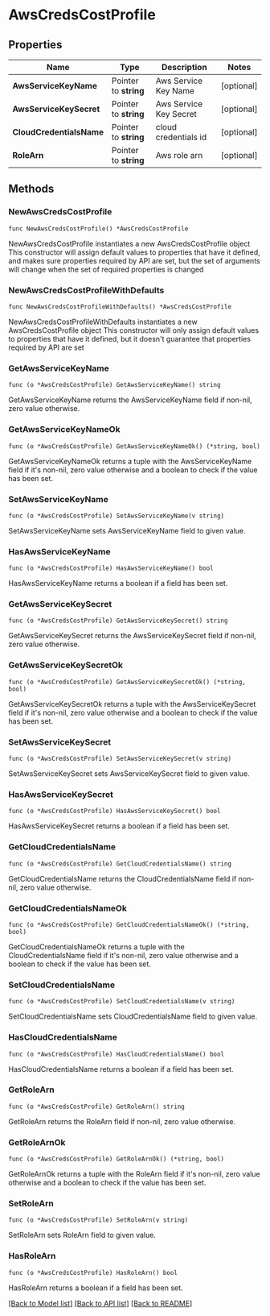 # AwsCredsCostProfile

## Properties

Name | Type | Description | Notes
------------ | ------------- | ------------- | -------------
**AwsServiceKeyName** | Pointer to **string** | Aws Service Key Name | [optional] 
**AwsServiceKeySecret** | Pointer to **string** | Aws Service Key Secret | [optional] 
**CloudCredentialsName** | Pointer to **string** | cloud credentials id | [optional] 
**RoleArn** | Pointer to **string** | Aws role arn | [optional] 

## Methods

### NewAwsCredsCostProfile

`func NewAwsCredsCostProfile() *AwsCredsCostProfile`

NewAwsCredsCostProfile instantiates a new AwsCredsCostProfile object
This constructor will assign default values to properties that have it defined,
and makes sure properties required by API are set, but the set of arguments
will change when the set of required properties is changed

### NewAwsCredsCostProfileWithDefaults

`func NewAwsCredsCostProfileWithDefaults() *AwsCredsCostProfile`

NewAwsCredsCostProfileWithDefaults instantiates a new AwsCredsCostProfile object
This constructor will only assign default values to properties that have it defined,
but it doesn't guarantee that properties required by API are set

### GetAwsServiceKeyName

`func (o *AwsCredsCostProfile) GetAwsServiceKeyName() string`

GetAwsServiceKeyName returns the AwsServiceKeyName field if non-nil, zero value otherwise.

### GetAwsServiceKeyNameOk

`func (o *AwsCredsCostProfile) GetAwsServiceKeyNameOk() (*string, bool)`

GetAwsServiceKeyNameOk returns a tuple with the AwsServiceKeyName field if it's non-nil, zero value otherwise
and a boolean to check if the value has been set.

### SetAwsServiceKeyName

`func (o *AwsCredsCostProfile) SetAwsServiceKeyName(v string)`

SetAwsServiceKeyName sets AwsServiceKeyName field to given value.

### HasAwsServiceKeyName

`func (o *AwsCredsCostProfile) HasAwsServiceKeyName() bool`

HasAwsServiceKeyName returns a boolean if a field has been set.

### GetAwsServiceKeySecret

`func (o *AwsCredsCostProfile) GetAwsServiceKeySecret() string`

GetAwsServiceKeySecret returns the AwsServiceKeySecret field if non-nil, zero value otherwise.

### GetAwsServiceKeySecretOk

`func (o *AwsCredsCostProfile) GetAwsServiceKeySecretOk() (*string, bool)`

GetAwsServiceKeySecretOk returns a tuple with the AwsServiceKeySecret field if it's non-nil, zero value otherwise
and a boolean to check if the value has been set.

### SetAwsServiceKeySecret

`func (o *AwsCredsCostProfile) SetAwsServiceKeySecret(v string)`

SetAwsServiceKeySecret sets AwsServiceKeySecret field to given value.

### HasAwsServiceKeySecret

`func (o *AwsCredsCostProfile) HasAwsServiceKeySecret() bool`

HasAwsServiceKeySecret returns a boolean if a field has been set.

### GetCloudCredentialsName

`func (o *AwsCredsCostProfile) GetCloudCredentialsName() string`

GetCloudCredentialsName returns the CloudCredentialsName field if non-nil, zero value otherwise.

### GetCloudCredentialsNameOk

`func (o *AwsCredsCostProfile) GetCloudCredentialsNameOk() (*string, bool)`

GetCloudCredentialsNameOk returns a tuple with the CloudCredentialsName field if it's non-nil, zero value otherwise
and a boolean to check if the value has been set.

### SetCloudCredentialsName

`func (o *AwsCredsCostProfile) SetCloudCredentialsName(v string)`

SetCloudCredentialsName sets CloudCredentialsName field to given value.

### HasCloudCredentialsName

`func (o *AwsCredsCostProfile) HasCloudCredentialsName() bool`

HasCloudCredentialsName returns a boolean if a field has been set.

### GetRoleArn

`func (o *AwsCredsCostProfile) GetRoleArn() string`

GetRoleArn returns the RoleArn field if non-nil, zero value otherwise.

### GetRoleArnOk

`func (o *AwsCredsCostProfile) GetRoleArnOk() (*string, bool)`

GetRoleArnOk returns a tuple with the RoleArn field if it's non-nil, zero value otherwise
and a boolean to check if the value has been set.

### SetRoleArn

`func (o *AwsCredsCostProfile) SetRoleArn(v string)`

SetRoleArn sets RoleArn field to given value.

### HasRoleArn

`func (o *AwsCredsCostProfile) HasRoleArn() bool`

HasRoleArn returns a boolean if a field has been set.


[[Back to Model list]](../README.md#documentation-for-models) [[Back to API list]](../README.md#documentation-for-api-endpoints) [[Back to README]](../README.md)


